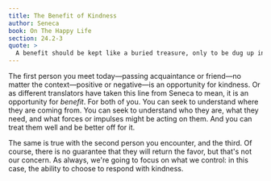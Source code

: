 ```yaml
---
title: The Benefit of Kindness
author: Seneca
book: On The Happy Life
section: 24.2-3
quote: >
  A benefit should be kept like a buried treasure, only to be dug up in necessity...Nature bids us to do well by all...Wherever there is a human being, we have an opportunity for kindness.
---
```


The first person you meet today—passing acquaintance or friend—no matter the context—positive or negative—is an opportunity for kindness. Or as different translators have taken this line from Seneca to mean, it is an opportunity for _benefit_. For both of you. You can seek to understand where they are coming from. You can seek to understand who they are, what they need, and what forces or impulses might be acting on them. And you can treat them well and be better off for it.

The same is true with the second person you encounter, and the third. Of course, there is no guarantee that they will return the favor, but that's not our concern. As always, we're going to focus on what we control: in this case, the ability to choose to respond with kindness.
